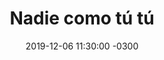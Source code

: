 ---
layout: post
category: Coqueto Escenario
date: 2019-12-06 11:30:00 -0300
title: Nadie como tú tú
image: https://oceano.uy/api/images/programas/TodoPasa/luboyreyes.PNG
summary: Lubo Adusto y un sin fin de situaciones, pero sobre todo un cierre del campeonato uruguayo con un análisis minuciosos equipo por equipo. La alegría va por barrios y se vendrán tiempos duros para algunos, se vienen "cocorococó"
file: https://audios.oceanofm.com/programas/TodoPasa/19-12-062amaanacoquetoescenario.mp3
duration: 21:21
oceanourl: https://oceano.uy/todopasa/coqueto-escenario/20448-nadie-como-tu-tu
---